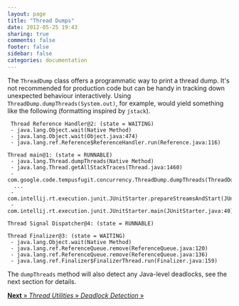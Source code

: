 ```yaml
---
layout: page
title: "Thread Dumps"
date: 2012-05-25 19:43
sharing: true
comments: false
footer: false
sidebar: false
categories: documentation
---
```


The `ThreadDump` class offers a programmatic way to print a thread dump. It's not recommended for production code but can be handy in tracking down unexpected behaviour interactively. Using `ThreadDump.dumpThreads(System.out)`, for example, would yield something like the following (formatting inspired by `jstack`).



     Thread Reference Handler@2: (state = WAITING)
     - java.lang.Object.wait(Native Method)
     - java.lang.Object.wait(Object.java:474)
     - java.lang.ref.Reference$ReferenceHandler.run(Reference.java:116)

    Thread main@1: (state = RUNNABLE)
     - java.lang.Thread.dumpThreads(Native Method)
     - java.lang.Thread.getAllStackTraces(Thread.java:1460)
     - com.google.code.tempusfugit.concurrency.ThreadDump.dumpThreads(ThreadDump.java:25)
      ...
     - com.intellij.rt.execution.junit.JUnitStarter.prepareStreamsAndStart(JUnitStarter.java:118)
     - com.intellij.rt.execution.junit.JUnitStarter.main(JUnitStarter.java:40)

    Thread Signal Dispatcher@4: (state = RUNNABLE)

    Thread Finalizer@3: (state = WAITING)
     - java.lang.Object.wait(Native Method)
     - java.lang.ref.ReferenceQueue.remove(ReferenceQueue.java:120)
     - java.lang.ref.ReferenceQueue.remove(ReferenceQueue.java:136)
     - java.lang.ref.Finalizer$FinalizerThread.run(Finalizer.java:159)


The `dumpThreads` method will also detect any Java-level deadlocks, see the next section for details.



[**Next** &raquo; *Thread Utilities* &raquo; *Deadlock Detection* &raquo;](/documentation/threading/deadlock)
